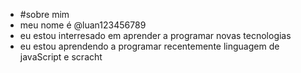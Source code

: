 - #sobre mim
- meu nome é @luan123456789
-  eu estou interresado em aprender a programar novas tecnologias
-  eu estou aprendendo a programar recentemente linguagem de javaScript e scracht
